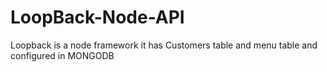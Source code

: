 # LoopBack-Node-API
Loopback is a node framework it has Customers table and menu table and configured in MONGODB
